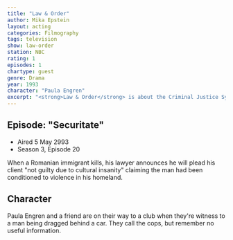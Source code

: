 ```yaml
---
title: "Law & Order"
author: Mika Epstein
layout: acting
categories: Filmography
tags: television
show: law-order
station: NBC
rating: 1
episodes: 1
chartype: guest
genre: Drama
year: 1993
character: "Paula Engren"
excerpt: "<strong>Law & Order</strong> is about the Criminal Justice System. The people are represented by two separate, yet equally important groups. The police who investigate crime and the District Attorneys who prosecute the offenders. These are their stories."
---
```


## Episode: "Securitate"

* Aired 5 May 2993
* Season 3, Episode 20

When a Romanian immigrant kills, his lawyer announces he will plead his client "not guilty due to cultural insanity" claiming the man had been conditioned to violence in his homeland.

## Character

Paula Engren and a friend are on their way to a club when they're witness to a man being dragged behind a car. They call the cops, but remember no useful information.
